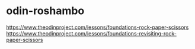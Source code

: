 # odin-roshambo
https://www.theodinproject.com/lessons/foundations-rock-paper-scissors
https://www.theodinproject.com/lessons/foundations-revisiting-rock-paper-scissors